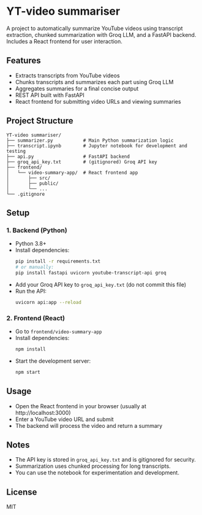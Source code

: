 # YT-video summariser

A project to automatically summarize YouTube videos using transcript extraction, chunked summarization with Groq LLM, and a FastAPI backend. Includes a React frontend for user interaction.

## Features
- Extracts transcripts from YouTube videos
- Chunks transcripts and summarizes each part using Groq LLM
- Aggregates summaries for a final concise output
- REST API built with FastAPI
- React frontend for submitting video URLs and viewing summaries

## Project Structure
```
YT-video summariser/
├── summarizer.py           # Main Python summarization logic
├── transcript.ipynb        # Jupyter notebook for development and testing
├── api.py                  # FastAPI backend
├── groq_api_key.txt        # (gitignored) Groq API key
├── frontend/
│   └── video-summary-app/  # React frontend app
│       ├── src/
│       ├── public/
│       └── ...
└── .gitignore
```

## Setup

### 1. Backend (Python)
- Python 3.8+
- Install dependencies:
  ```sh
  pip install -r requirements.txt
  # or manually:
  pip install fastapi uvicorn youtube-transcript-api groq
  ```
- Add your Groq API key to `groq_api_key.txt` (do not commit this file)
- Run the API:
  ```sh
  uvicorn api:app --reload
  ```

### 2. Frontend (React)
- Go to `frontend/video-summary-app`
- Install dependencies:
  ```sh
  npm install
  ```
- Start the development server:
  ```sh
  npm start
  ```

## Usage
- Open the React frontend in your browser (usually at http://localhost:3000)
- Enter a YouTube video URL and submit
- The backend will process the video and return a summary

## Notes
- The API key is stored in `groq_api_key.txt` and is gitignored for security.
- Summarization uses chunked processing for long transcripts.
- You can use the notebook for experimentation and development.

## License
MIT
